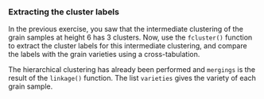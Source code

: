 ### Extracting the cluster labels

In the previous exercise, you saw that the intermediate clustering of the grain samples at height 6 has 3 clusters. Now, use the `fcluster()` function to extract the cluster labels for this intermediate clustering, and compare the labels with the grain varieties using a cross-tabulation.

The hierarchical clustering has already been performed and `mergings` is the result of the `linkage()` function. The list `varieties` gives the variety of each grain sample.
